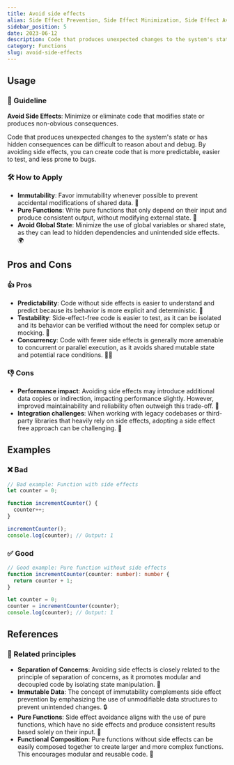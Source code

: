 ```yaml
---
title: Avoid side effects
alias: Side Effect Prevention, Side Effect Minimization, Side Effect Avoidance
sidebar_position: 5
date: 2023-06-12
description: Code that produces unexpected changes to the system's state or has hidden consequences can be difficult to reason about and debug. By avoiding side effects, you can create code that is more predictable, easier to test, and less prone to bugs.
category: Functions
slug: avoid-side-effects
---
```


## Usage
### 📝 Guideline
**Avoid Side Effects**: Minimize or eliminate code that modifies state or produces non-obvious consequences.

Code that produces unexpected changes to the system's state or has hidden consequences can be difficult to reason about and debug. By avoiding side effects, you can create code that is more predictable, easier to test, and less prone to bugs.

### 🛠️ How to Apply
- **Immutability**: Favor immutability whenever possible to prevent accidental modifications of shared data. 🚫
- **Pure Functions**: Write pure functions that only depend on their input and produce consistent output, without modifying external state. 🧪
- **Avoid Global State**: Minimize the use of global variables or shared state, as they can lead to hidden dependencies and unintended side effects. 🌍

## Pros and Cons

### 👍 Pros
- **Predictability**: Code without side effects is easier to understand and predict because its behavior is more explicit and deterministic. 🎯
- **Testability**: Side-effect-free code is easier to test, as it can be isolated and its behavior can be verified without the need for complex setup or mocking. 🧪
- **Concurrency**: Code with fewer side effects is generally more amenable to concurrent or parallel execution, as it avoids shared mutable state and potential race conditions. 🏃‍♂️

### 👎 Cons
- **Performance impact**: Avoiding side effects may introduce additional data copies or indirection, impacting performance slightly. However, improved maintainability and reliability often outweigh this trade-off. 🐢
- **Integration challenges**: When working with legacy codebases or third-party libraries that heavily rely on side effects, adopting a side effect free approach can be challenging. 🚧


## Examples

### ❌ Bad
```typescript
// Bad example: Function with side effects
let counter = 0;

function incrementCounter() {
  counter++;
}

incrementCounter();
console.log(counter); // Output: 1
```

### ✅ Good
```typescript
// Good example: Pure function without side effects
function incrementCounter(counter: number): number {
  return counter + 1;
}

let counter = 0;
counter = incrementCounter(counter);
console.log(counter); // Output: 1
```

## References

### 🔀 Related principles
- **Separation of Concerns**: Avoiding side effects is closely related to the principle of separation of concerns, as it promotes modular and decoupled code by isolating state manipulation. 🧩
- **Immutable Data**: The concept of immutability complements side effect prevention by emphasizing the use of unmodifiable data structures to prevent unintended changes. 🔒
- **Pure Functions**: Side effect avoidance aligns with the use of pure functions, which have no side effects and produce consistent results based solely on their input. 🧪
- **Functional Composition**: Pure functions without side effects can be easily composed together to create larger and more complex functions. This encourages modular and reusable code. 🔀